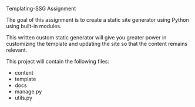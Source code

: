 Templating-SSG Assignment

The goal of this assignment is to create a static site generator using Python using built-in modules.

This written custom static generator will give you greater power in customizing the template and updating the site so that the content remains relevant.

This project will contain the following files:

  <ul>
    <li>content</li>
    <li>template</li>
    <li>docs</li>
    <li>manage.py</li>
    <li>utils.py</li>
  </ul>